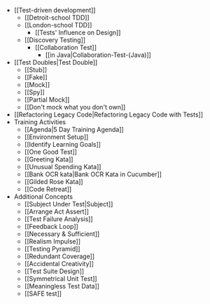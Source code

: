 * [[Test-driven development]]
  * [[Detroit-school TDD]]
  * [[London-school TDD]]
    * [[Tests' Influence on Design]]
  * [[Discovery Testing]]
    * [[Collaboration Test]]
      * [[in Java|Collaboration-Test-(Java)]]
* [[Test Doubles|Test Double]]
  * [[Stub]]
  * [[Fake]]
  * [[Mock]]
  * [[Spy]]
  * [[Partial Mock]]
  * [[Don't mock what you don't own]]
* [[Refactoring Legacy Code|Refactoring Legacy Code with Tests]]
* Training Activities
  * [[Agenda|5 Day Training Agenda]]
  * [[Environment Setup]]
  * [[Identify Learning Goals]]
  * [[One Good Test]]
  * [[Greeting Kata]]
  * [[Unusual Spending Kata]]
  * [[Bank OCR kata|Bank OCR Kata in Cucumber]]
  * [[Gilded Rose Kata]]
  * [[Code Retreat]]
* Additional Concepts
  * [[Subject Under Test|Subject]]
  * [[Arrange Act Assert]]
  * [[Test Failure Analysis]]
  * [[Feedback Loop]]
  * [[Necessary & Sufficient]]
  * [[Realism Impulse]]
  * [[Testing Pyramid]]
  * [[Redundant Coverage]]
  * [[Accidental Creativity]]
  * [[Test Suite Design]]
  * [[Symmetrical Unit Test]]
  * [[Meaningless Test Data]]
  * [[SAFE test]]